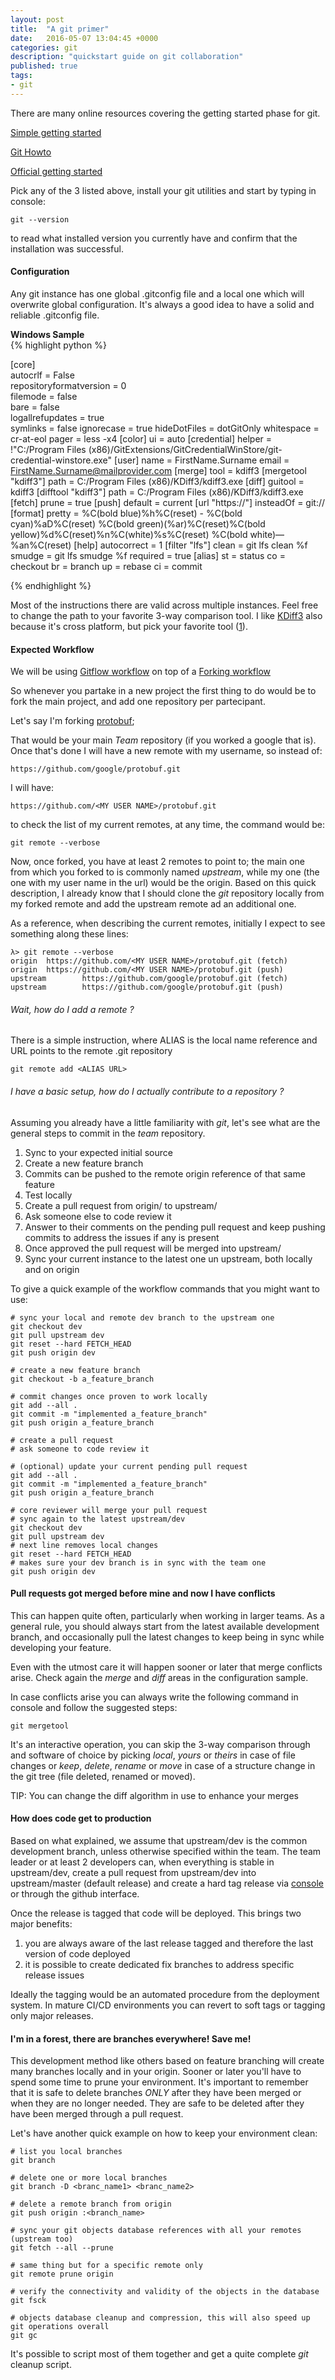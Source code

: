 ```yaml
---
layout: post
title:  "A git primer"
date:   2016-05-07 13:04:45 +0000
categories: git
description: "quickstart guide on git collaboration"
published: true
tags:
- git
---
```


There are many online resources covering the getting started phase for git.

[Simple getting started](http://rogerdudler.github.io/git-guide/)

[Git Howto](http://githowto.com/)

[Official getting started](https://git-scm.com/book/en/v1/Getting-Started)

Pick any of the 3 listed above, install your git utilities and start by typing in console:

```
git --version
```

to read what installed version you currently have and confirm that the installation was successful.


#### Configuration

Any git instance has one global .gitconfig file and a local one which will overwrite global configuration.
It's always a good idea to have a solid and reliable .gitconfig file.

**Windows Sample**  
{% highlight python %}

[core]  
	autocrlf = False  
	repositoryformatversion = 0  
	filemode = false  
	bare = false  
	logallrefupdates = true  
	symlinks = false
	ignorecase = true
	hideDotFiles = dotGitOnly
	whitespace = cr-at-eol
	pager = less -x4
[color]
	ui = auto
[credential]
	helper = !\"C:/Program Files (x86)/GitExtensions/GitCredentialWinStore/git-credential-winstore.exe\"
[user]
	name = FirstName.Surname
	email = FirstName.Surname@mailprovider.com
[merge]
	tool = kdiff3
[mergetool "kdiff3"]
	path = C:/Program Files (x86)/KDiff3/kdiff3.exe
[diff]
	guitool = kdiff3
[difftool "kdiff3"]
	path = C:/Program Files (x86)/KDiff3/kdiff3.exe
[fetch]
	prune = true
[push]
	default = current
[url "https://"]
	insteadOf = git://
[format]
	pretty = %C(bold blue)%h%C(reset) - %C(bold cyan)%aD%C(reset) %C(bold green)(%ar)%C(reset)%C(bold yellow)%d%C(reset)%n%C(white)%s%C(reset) %C(bold white)— %an%C(reset)
[help]
	autocorrect = 1
[filter "lfs"]
	clean = git lfs clean %f
	smudge = git lfs smudge %f
	required = true
[alias]
	st = status
	co = checkout
	br = branch
	up = rebase
	ci = commit

{% endhighlight %}

Most of the instructions there are valid across multiple instances. Feel free to change the path to your favorite 3-way comparison tool. I like [KDiff3](http://kdiff3.sourceforge.net/) also because it's cross platform, but pick your favorite tool ([1](https://gist.github.com/shawndumas/6158524)).


#### Expected Workflow

We will be using [Gitflow workflow](https://www.atlassian.com/git/tutorials/comparing-workflows/gitflow-workflow) on top of a [Forking workflow](https://www.atlassian.com/git/tutorials/comparing-workflows/forking-workflow)

So whenever you partake in a new project the first thing to do would be to fork the main project, and add one repository per partecipant.

Let's say I'm forking [protobuf](https://github.com/google/protobuf);

That would be your main _Team_ repository (if you worked a google that is).
Once that's done I will have a new remote with my username, so instead of:

```
https://github.com/google/protobuf.git
```

I will have:

```
https://github.com/<MY USER NAME>/protobuf.git
```

to check the list of my current remotes, at any time, the command would be:

```
git remote --verbose
```

Now, once forked, you have at least 2 remotes to point to; the main one from which you forked to is commonly named *upstream*, while my one (the one with my user name in the url) would be the origin.
Based on this quick description, I already know that I should clone the _git_ repository locally from my forked remote and add the upstream remote ad an additional one.

As a reference, when describing the current remotes, initially I expect to see something along these lines:

```
λ> git remote --verbose
origin  https://github.com/<MY USER NAME>/protobuf.git (fetch)
origin  https://github.com/<MY USER NAME>/protobuf.git (push)
upstream        https://github.com/google/protobuf.git (fetch)
upstream        https://github.com/google/protobuf.git (push)
```

###### Wait, how do I add a remote ?

There is a simple instruction, where ALIAS is the local name reference and URL points to the remote .git repository

```
git remote add <ALIAS URL>
```

###### I have a basic setup, how do I actually contribute to a repository ?

Assuming you already have a little familiarity with *git*, let's see what are the general steps to commit in the _team_ repository.

1. Sync to your expected initial source
2. Create a new feature branch
3. Commits can be pushed to the remote origin reference of that same feature
4. Test locally
5. Create a pull request from origin/<Feature branch> to upstream/<release branch>
6. Ask someone else to code review it
7. Answer to their comments on the pending pull request and keep pushing commits to address the issues if any is present
8. Once approved the pull request will be merged into upstream/<release branch>
9. Sync your current instance to the latest one un upstream, both locally and on origin

To give a quick example of the workflow commands that you might want to use:

```
# sync your local and remote dev branch to the upstream one
git checkout dev
git pull upstream dev
git reset --hard FETCH_HEAD
git push origin dev

# create a new feature branch
git checkout -b a_feature_branch

# commit changes once proven to work locally
git add --all .
git commit -m "implemented a_feature_branch"
git push origin a_feature_branch

# create a pull request
# ask someone to code review it

# (optional) update your current pending pull request
git add --all .
git commit -m "implemented a_feature_branch"
git push origin a_feature_branch

# core reviewer will merge your pull request
# sync again to the latest upstream/dev
git checkout dev
git pull upstream dev
# next line removes local changes
git reset --hard FETCH_HEAD
# makes sure your dev branch is in sync with the team one
git push origin dev

```
#### Pull requests got merged before mine and now I have conflicts

This can happen quite often, particularly when working in larger teams. As a general rule, you should always start from the latest available development branch, and occasionally pull the latest changes to keep being in sync while developing your feature.

Even with the utmost care it will happen sooner or later that merge conflicts arise.
Check again the *merge* and *diff* areas in the configuration sample.

In case conflicts arise you can always write the following command in console and follow the suggested steps:

```
git mergetool
```

It's an interactive operation, you can skip the 3-way comparison through and software of choice by picking *local*, *yours* or *theirs* in case of file changes or *keep*, *delete*, *rename* or *move* in case of a structure change in the git tree (file deleted, renamed or moved).

TIP: You can change the diff algorithm in use to enhance your merges

#### How does code get to production

Based on what explained, we assume that upstream/dev is the common development branch, unless otherwise specified within the team.
The team leader or at least 2 developers can, when everything is stable in upstream/dev, create a pull request from upstream/dev into upstream/master (default release) and create a hard tag release via [console](https://git-scm.com/book/en/v2/Git-Basics-Tagging) or through the github interface.

Once the release is tagged that code will be deployed. This brings two major benefits:

1. you are always aware of the last release tagged and therefore the last version of code deployed
2. it is possible to create dedicated fix branches to address specific release issues

Ideally the tagging would be an automated procedure from the deployment system. In mature CI/CD environments you can revert to soft tags or tagging only major releases.

#### I'm in a forest, there are branches everywhere! Save me!

This development method like others based on feature branching will create many branches locally and in your origin.
Sooner or later you'll have to spend some time to prune your environment. It's important to remember that it is safe to delete branches *ONLY* after they have been merged or when they are no longer needed. They are safe to be deleted after they have been merged through a pull request.

Let's have another quick example on how to keep your environment clean:

```
# list you local branches
git branch

# delete one or more local branches
git branch -D <branc_name1> <branc_name2>

# delete a remote branch from origin
git push origin :<branch_name>

# sync your git objects database references with all your remotes (upstream too)
git fetch --all --prune

# same thing but for a specific remote only
git remote prune origin

# verify the connectivity and validity of the objects in the database
git fsck

# objects database cleanup and compression, this will also speed up git operations overall
git gc

```

It's possible to script most of them together and get a quite complete _git_ cleanup script.
